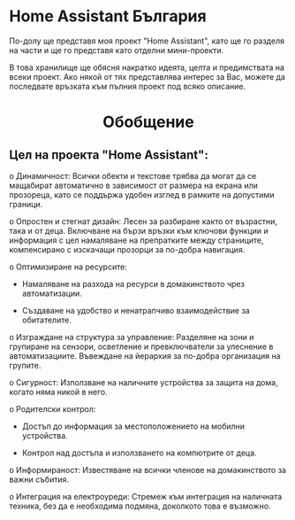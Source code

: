<h1>
Home Assistant България
</h1>

По-долу ще представя моя проект "Home Assistant", като ще го разделя на части и ще го представя като отделни мини-проекти.

В това хранилище ще обясня накратко идеята, целта и предимствата на всеки проект. Ако някой от тях представлява интерес за Вас, можете да последвате връзката към пълния проект под всяко описание.


<center><h1>Обобщение</h1></center>

<span style=“color🟥;”><h2>Цел на проекта "Home Assistant":</h2></span>

 o	Динамичност: Всички обекти и текстове трябва да могат да се мащабират автоматично в зависимост от размера на екрана или прозореца, като се поддържа удобен изглед в рамките на допустими граници.

  o	Опростен и стегнат дизайн: Лесен за разбиране както от възрастни, така и от деца. Включване на бързи връзки към ключови функции и       информация с цел намаляване на препратките между страниците, компенсирано с изскачащи прозорци за по-добра навигация.

  o	Оптимизиране на ресурсите:
  
   -	Намаляване на разхода на ресурси в домакинството чрез автоматизации.
   
   -	Създаване на удобство и ненатрапчиво взаимодействие за обитателите.
     
  o	Изграждане на структура за управление: Разделяне на зони и групиране на сензори, осветление и превключватели за улеснение в автоматизациите. Въвеждане на йерархия за по-добра организация на групите.
  
  o	Сигурност: Използване на наличните устройства за защита на дома, когато няма никой в него.
  
  o	Родителски контрол:
  
   -	Достъп до информация за местоположението на мобилни устройства.
     
   -	Контрол над достъпа и използването на компютрите от деца.
     
  o	Информираност: Известяване на всички членове на домакинството за важни събития.
  
  o	Интеграция на електроуреди: Стремеж към интеграция на наличната техника, без да е необходима подмяна, доколкото това е възможно.
